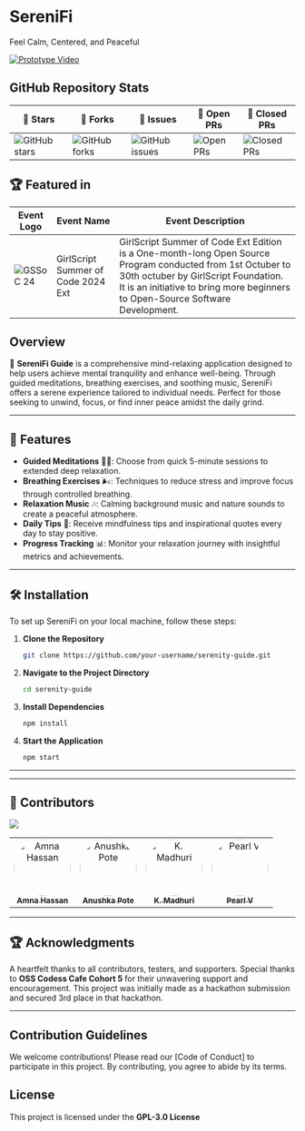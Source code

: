 # SereniFi  
Feel Calm, Centered, and Peaceful

[![Prototype Video](https://img.shields.io/badge/Watch-Prototype_Video-red)](https://www.youtube.com/watch?v=j4-efJYhnzs)


## GitHub Repository Stats

| 🌟 **Stars** | 🍴 **Forks** | 🐛 **Issues** | 🔔 **Open PRs** | 🔕 **Closed PRs** |
|--------------|--------------|---------------|-----------------|------------------|
| ![GitHub stars](https://img.shields.io/badge/stars-2-blue) | ![GitHub forks](https://img.shields.io/badge/forks-1-brightgreen) | ![GitHub issues](https://img.shields.io/badge/issues-0-red) | ![Open PRs](https://img.shields.io/badge/pull%20requests-0-yellow) | ![Closed PRs](https://img.shields.io/badge/pull%20requests-2-lightgrey) |

## 🏆 Featured in

| Event Logo | Event Name                          | Event Description                                                                                                                                                       |
|------------|-------------------------------------|-------------------------------------------------------------------------------------------------------------------------------------------------------------------------|
| ![GSSoC 24](https://gssoc.girlscript.tech/GS_logo_Black.svg) | GirlScript Summer of Code 2024 Ext | GirlScript Summer of Code Ext Edition is a One-month-long Open Source Program conducted from 1st Octuber to 30th octuber by GirlScript Foundation. It is an initiative to bring more beginners to Open-Source Software Development. |


## Overview  
📜 **SereniFi Guide** is a comprehensive mind-relaxing application designed to help users achieve mental tranquility and enhance well-being. Through guided meditations, breathing exercises, and soothing music, SereniFi offers a serene experience tailored to individual needs. Perfect for those seeking to unwind, focus, or find inner peace amidst the daily grind.

---

## 🌟 Features  
- **Guided Meditations** 🧘‍♂️: Choose from quick 5-minute sessions to extended deep relaxation.
- **Breathing Exercises** 🌬️: Techniques to reduce stress and improve focus through controlled breathing.
- **Relaxation Music** 🎶: Calming background music and nature sounds to create a peaceful atmosphere.
- **Daily Tips** 🌱: Receive mindfulness tips and inspirational quotes every day to stay positive.
- **Progress Tracking** 📊: Monitor your relaxation journey with insightful metrics and achievements.

---

## 🛠️ Installation

To set up SereniFi on your local machine, follow these steps:

1. **Clone the Repository**  
   ```bash
   git clone https://github.com/your-username/serenity-guide.git
   ```

2. **Navigate to the Project Directory**  
   ```bash
   cd serenity-guide
   ```

3. **Install Dependencies**  
   ```bash
   npm install
   ```

4. **Start the Application**  
   ```bash
   npm start
   ```

---

---

## 🌟 Contributors

<a href="https://github.com/Amna-Hassan04/Serenity-Guide/graphs/contributors">
  <img src="https://contrib.rocks/image?repo=Amna-Hassan04/Serenity-Guide" />
</a>

<table>
  <tr>
    <td align="center">
      <a href="https://github.com/Amna-Hassan04">
        <img src="https://avatars.githubusercontent.com/Amna-Hassan04?s=100" width="100" height="100" style="border-radius:50%" alt="Amna Hassan"/><br />
        <sub><b>Amna Hassan</b></sub>
      </a>
    </td>
    <td align="center">
      <a href="https://github.com/Anushka-Pote">
        <img src="https://avatars.githubusercontent.com/Anushka-Pote?s=100" width="100" height="100" style="border-radius:50%" alt="Anushka Pote"/><br />
        <sub><b>Anushka Pote</b></sub>
      </a>
    </td>
    <td align="center">
      <a href="https://github.com/madhurik04">
        <img src="https://avatars.githubusercontent.com/madhurik04?s=100" width="100" height="100" style="border-radius:50%" alt="K. Madhuri"/><br />
        <sub><b>K. Madhuri</b></sub>
      </a>
    </td>
    <td align="center">
      <a href="https://github.com/pearll12">
        <img src="https://avatars.githubusercontent.com/pearll12?s=100" width="100" height="100" style="border-radius:50%" alt="Pearl V"/><br />
        <sub><b>Pearl V</b></sub>
      </a>
    </td>
  </tr>
</table>

---

## 🏆 Acknowledgments  

A heartfelt thanks to all contributors, testers, and supporters. Special thanks to **OSS Codess Cafe Cohort 5** for their unwavering support and encouragement. This project was initially made as a hackathon submission and secured 3rd place in that hackathon. 

---

## Contribution Guidelines  
We welcome contributions! Please read our [Code of Conduct] to participate in this project. By contributing, you agree to abide by its terms.

## License  
This project is licensed under the **GPL-3.0 License**
